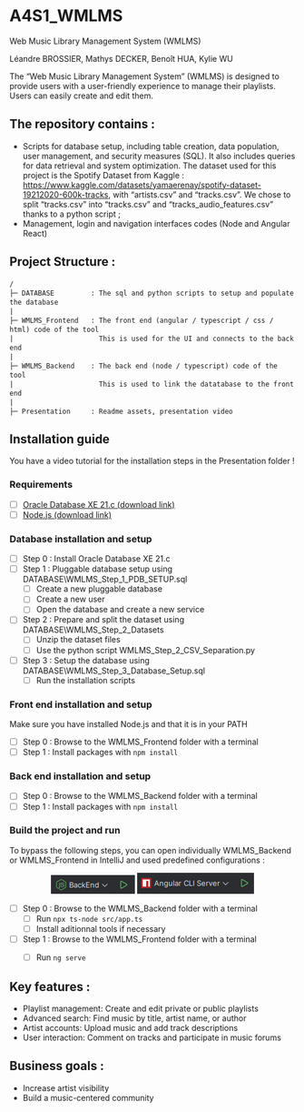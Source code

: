 # A4S1_WMLMS

Web Music Library Management System (WMLMS)

Léandre BROSSIER, Mathys DECKER, Benoît HUA, Kylie WU

The “Web Music Library Management System” (WMLMS) is designed to provide users with a user-friendly experience to manage their playlists. Users can easily create and edit them.

## The repository contains : 

- Scripts for database setup, including table creation, data population, user management, and security measures (SQL). It also includes queries for data retrieval and system optimization. The dataset used for this project is the Spotify Dataset from Kaggle : https://www.kaggle.com/datasets/yamaerenay/spotify-dataset-19212020-600k-tracks, with “artists.csv” and “tracks.csv”. We chose to split “tracks.csv” into “tracks.csv” and “tracks_audio_features.csv” thanks to a python script ;
- Management, login and navigation interfaces codes (Node and Angular React)

## Project Structure : 

```
/
├─ DATABASE         : The sql and python scripts to setup and populate the database
|
├─ WMLMS_Frontend   : The front end (angular / typescript / css / html) code of the tool
|                     This is used for the UI and connects to the back end
|           
├─ WMLMS_Backend    : The back end (node / typescript) code of the tool
|                     This is used to link the datatabase to the front end
|
├─ Presentation     : Readme assets, presentation video
```

## Installation guide

You have a video tutorial for the installation steps in the Presentation folder !
### Requirements

- [ ] [Oracle Database XE 21.c (download link)](https://www.oracle.com/database/technologies/xe-downloads.html)
- [ ] [Node.js (download link)](https://nodejs.org/en)

### Database installation and setup

- [ ] Step 0 : Install Oracle Database XE 21.c
- [ ] Step 1 : Pluggable database setup using DATABASE\WMLMS_Step_1_PDB_SETUP.sql
  - [ ] Create a new pluggable database
  - [ ] Create a new user
  - [ ] Open the database and create a new service
- [ ] Step 2 : Prepare and split the dataset using DATABASE\WMLMS_Step_2_Datasets
  - [ ] Unzip the dataset files
  - [ ] Use the python script WMLMS_Step_2_CSV_Separation.py 
- [ ] Step 3 : Setup the database using  DATABASE\WMLMS_Step_3_Database_Setup.sql
  - [ ] Run the installation scripts

### Front end installation and setup

Make sure you have installed Node.js and that it is in your PATH

- [ ] Step 0 : Browse to the WMLMS_Frontend folder with a terminal
- [ ] Step 1 : Install packages with `npm install`

### Back end installation and setup

- [ ] Step 0 : Browse to the WMLMS_Backend folder with a terminal
- [ ] Step 1 : Install packages with `npm install`

### Build the project and run

To bypass the following steps, you can open individually WMLMS_Backend or WMLMS_Frontend in IntelliJ and used predefined configurations :
<p align="center">
 <img src="Presentation/Readme_Assets/IntelliJ_Backend_Run.png" />
 <img src="Presentation/Readme_Assets//IntelliJ_Frontend_Run.png" />
</p>


- [ ] Step 0 : Browse to the WMLMS_Backend folder with a terminal
  - [ ] Run `npx ts-node src/app.ts`
  - [ ] Install aditionnal tools if necessary
- [ ] Step 1 : Browse to the WMLMS_Frontend folder with a terminal
  - [ ] Run `ng serve`


## Key features :

- Playlist management: Create and edit private or public playlists
- Advanced search: Find music by title, artist name, or author
- Artist accounts: Upload music and add track descriptions
- User interaction: Comment on tracks and participate in music forums

## Business goals :

- Increase artist visibility
- Build a music-centered community

